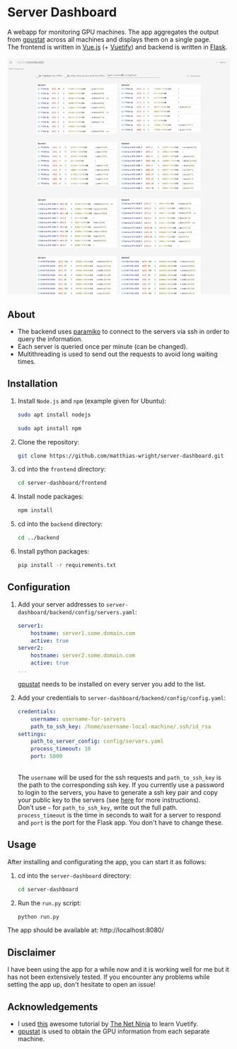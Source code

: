 # Server Dashboard
A webapp for monitoring GPU machines. The app aggregates the output from [gpustat](https://github.com/wookayin/gpustat) across all machines and displays them on a single page.  
The frontend is written in [Vue.js](https://vuejs.org/) (+ [Vuetify](https://vuetifyjs.com/en/)) and backend is written in [Flask](https://flask.palletsprojects.com/en/2.0.x/).  
</br>
![til](img/usage.gif)

## About
* The backend uses [paramiko](https://github.com/paramiko/paramiko) to connect to the servers via ssh in order to query the information.
* Each server is queried once per minute (can be changed).
* Multithreading is used to send out the requests to avoid long waiting times.

## Installation
1. Install `Node.js` and `npm` (example given for Ubuntu):
   ```sh
   sudo apt install nodejs
   ```
   ```sh
   sudo apt install npm
   ```
2. Clone the repository:
   ```sh
   git clone https://github.com/matthias-wright/server-dashboard.git
   ```
3. cd into the `frontend` directory:
   ```sh
   cd server-dashboard/frontend
   ```
4. Install node packages:
   ```sh
   npm install
   ```
5. cd into the `backend` directory:
   ```sh
   cd ../backend
   ```
6. Install python packages:
   ```sh
   pip install -r requirements.txt
   ```

## Configuration
1. Add your server addresses to `server-dashboard/backend/config/servers.yaml`:
   ```yaml
   server1:
       hostname: server1.some.domain.com
       active: true
   server2:
       hostname: server2.some.domain.com
       active: true
   ...
   ```
   [gpustat](https://github.com/wookayin/gpustat) needs to be installed on every server you add to the list.
   
2. Add your credentials to `server-dashboard/backend/config/config.yaml`:
   ```yaml
   credentials:
       username: username-for-servers
       path_to_ssh_key: /home/username-local-machine/.ssh/id_rsa
   settings:
       path_to_server_config: config/servers.yaml
       process_timeout: 10
       port: 5000
        
    ```
    The `username` will be used for the ssh requests and `path_to_ssh_key` is the path to the corresponding ssh key. If you currently use a password to login to the servers, you have to generate a ssh key pair and copy your public key to the servers (see [here](https://www.digitalocean.com/community/tutorials/how-to-configure-ssh-key-based-authentication-on-a-linux-server) for more instructions).  
    Don't use `~` for `path_to_ssh_key`, write out the full path.  
    `process_timeout` is the time in seconds to wait for a server to respond and `port` is the port for the Flask app. You don't have to change these.

## Usage
After installing and configurating the app, you can start it as follows:
1. cd into the `server-dashboard` directory:
   ```sh
   cd server-dashboard
   ```
2. Run the `run.py` script:
   ```sh
   python run.py
   ```
The app should be available at: http://localhost:8080/

## Disclaimer
I have been using the app for a while now and it is working well for me but it has not been extensively tested. If you encounter any problems while setting the app up, don't hesitate to open an issue! 

## Acknowledgements
* I used [this](https://www.youtube.com/playlist?list=PL4cUxeGkcC9g0MQZfHwKcuB0Yswgb3gA5) awesome tutorial by [The Net Ninja](https://www.youtube.com/c/TheNetNinja) to learn Vuetify.
* [gpustat](https://github.com/wookayin/gpustat) is used to obtain the GPU information from each separate machine.
